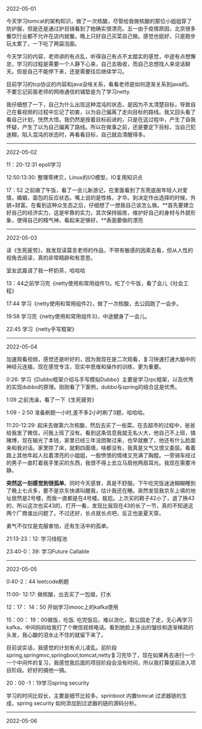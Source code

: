2022-05-01

今天学习tomcat的架构知识，做了一次核酸，尽管给我做核酸的那位小姐姐穿了防护服，但是还是通过护目镜看到了她确实很漂亮。五一由于疫情原因，北京很多餐饮行业都不允许在店内就餐。晚上只好自己买菜自己做。感觉也挺好，只是跑步玩太累了，一下吃了两袋泡面。

今天学习的内容，老师讲的有点乱，听得自己有点不太踏实的感觉，中途有点想懈怠，学习的过程是需要一个人静下心来，自己去吸收，而自己总想找人来说话聊天。但是自己不能停下来，还是需要往后继续学习。

目前学习的tcp协议的内容和java没啥关系，看看老师是如何逐渐关系到java的。不要忘记前面老师的网络通信的铺垫是为了学习netty.

我仔细想了一下，自己为什么出现这种混沌的状态，是因为不太清楚目标，导致自己在看视频的过程中忘记了初衷，以为自己偏离了走向目标的路线。我又回头看了看自己计划，恍然大悟。我仍然是按着目标前进的，只是在这过程中，产生了自我怀疑，产生了以为自己偏离了路线。所以在做事之前，还是要定下目标，当自己犯迷糊，陷入混沌的状态时，再看看目标，自己就会清醒得多。

-----------

2022-05-02

11：20-12:31 epoll学习

12:50:13:30: 整理零拷贝，Linux的I/O模型，IO复用知识点

17：52 之前做了午饭，看了一会儿新游记，在里面看到了东莞底层年轻人对爱情，婚姻，面包的反应状态。嘴上说的是性格，才华。到决定作出选择的时候，外貌+财富。在看到这种众生态之后，仔细想了一想我自己该怎么做。**首先要建立好自己的经济实力，这是牢靠的实力，其次保持锻炼，维护好自己的身材与外貌形象，使得自己的精气神，看起来足够好。**表面要做的漂亮

---------

2022-05-03

读《生死疲劳》，我发现读莫言老师的作品，不带有敏感的因素去看，但从人性的视角去阅读，真的非常精辟和有意思。

室友武晨请了我一杯奶茶，哈哈哈

13：44之前学习完《netty使用和常用组件1》。吃了个午饭，看了会儿《社会工程》

17:44 学习《netty使用和常用组件2》，做了一次核酸，去公园跑了一会步。

19:58 学习完《netty使用和常用组件3》，中途健身了一会儿。

22:45 学习《netty手写框架》

----------

2022-05-04

加速观看视频，感觉还是听好的，因为我现在是二次观看，复习快速打通大脑中的神经元连接。现在感觉专注，现实中思维和操作的训练，更为重要。

0:26: 学习《Dubbo框架介绍与手写模拟Dubbo》主要是学习rpc框架，以及优秀的实现dubbo的原理。刚刚看了下案例，dubbo与spring的结合这是优秀。

1:09 之前洗澡，看了一下《生死疲劳》

1:09 - 2:50 准备刷题一小时,差不多2小时刷了3题，哈哈哈。

11:20-12:29: 起床去做第六次核酸，然后去买了一些菜。在去超市的过程中，爸爸给我发了微信，问我上班了没有。看到这条信息我就无名火大，他自己不上班，搞赌博，现在输光了本钱，家里已经三年没团聚过来，也早就散了，他还有什么脸面来和我对话。家里除了床，就剩四面墙，啥都没有，我真是又气又恨又委屈。看着路上其他年起人拉着漂亮的小姐姐，一股愤恨的情绪又充满了胸膛。一旁骑车经过的男子一直盯着我手里买的东西，我恨不得上去立马扇他两扇耳光。我现在需要冷静。

**突然这一刻感觉到很孤单**。同时今天感冒，真是不舒服。下午吃完饭迷迷糊糊睡到了晚上七点多，要不是京东快递叫醒我，估计我还在睡。突然发现我京东上填的地址居然是2号楼，而我一直都是在4号楼。尴尬。上次买的鞋子42小了，退了换43的，所以这次也买43的，打开一看，发现比我现在43的长了一节，真的不知道这两个厂商谁出问题了。不过还好，长点就长点吧，反正也是夏天穿。

勇气不仅仅是克服害怕，还有生活中的孤单。

21:13-23：12: 学习线程池

23:40-0：39: 学习Future Callable

----------

2022-05-05

0:40-2：44  leetcode刷题

11:00- 12:17: 做核酸，出去买了一包烟，打水

12：17： 14：50  开始学习imooc上的kafka使用

15：00： 19：00做饭，吃饭. 吃完饭后，难以消化，取公园走了走，无心再学习kafka，中间妈妈给我打了个微信视频电话。看到她脸上多出的皱纹和逐渐稀疏的头发，我心酸的泪水止不住的就留下来了。

目前说实话，我感觉的计划有点儿凌乱。前阶段spring,springmvc,springboot,tomcat,netty复习完毕了，现在如果再去进行一个一个中间件的复习，我感觉我后面的项目阶段会没有时间，所以我打算提前进入项目阶段。好好的搞他一搞。

20：00 -1：19学习spring security  

学习的时间比较长，主要是细节比较多。sprinboot 内置tomcat 过滤器链的生成，spring security 如何添加到过滤器的链的源码分析。

----------

2022-05-06

